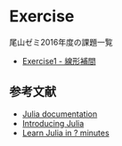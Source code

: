 # Exercise

尾山ゼミ2016年度の課題一覧

* [Exercise1 - 線形補間](./ex01)


## 参考文献

* [Julia documentation](http://docs.julialang.org/en/release-0.4/manual/)
* [Introducing Julia](https://en.wikibooks.org/wiki/Introducing_Julia/)
* [Learn Julia in ? minutes](https://learnxinyminutes.com/docs/julia/)